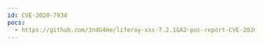 ```yaml
---
id: CVE-2020-7934
pocs:
  - https://github.com/3ndG4me/liferay-xss-7.2.1GA2-poc-report-CVE-2020-7934
---
```

